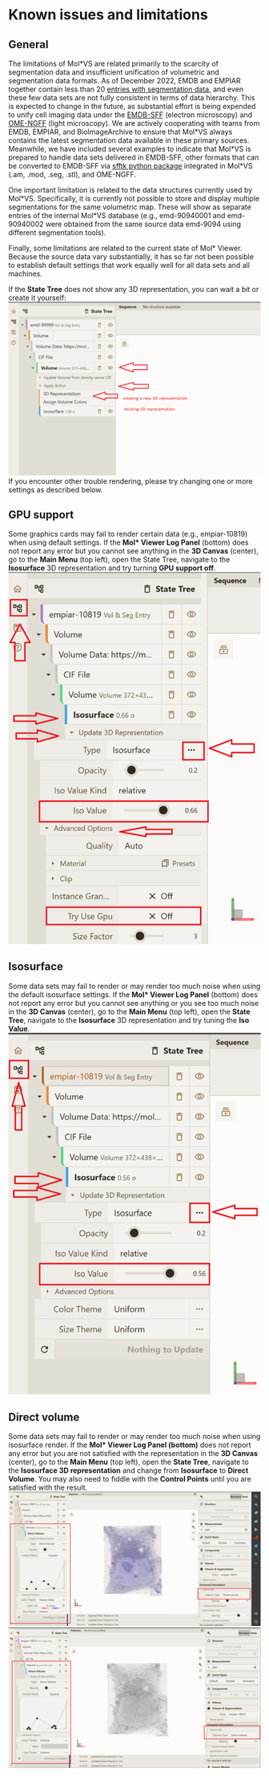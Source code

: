 # Known issues and limitations

## General
The limitations of Mol\*VS are related primarily to the scarcity of segmentation data and insufficient unification of volumetric and segmentation data formats. As of December 2022, EMDB and EMPIAR together contain less than 20 [entries with segmentation data](https://www.ebi.ac.uk/empiar/volume-browser/), and even these few data sets are not fully consistent in terms of data hierarchy. This is expected to change in the future, as substantial effort is being expended to unify cell imaging data under the [EMDB-SFF](http://europepmc.org/article/MED/28682240) (electron microscopy) and [OME-NGFF](https://www.nature.com/articles/s41592-021-01326-w) (light microscopy). We are actively cooperating with teams from EMDB, EMPIAR, and BioImageArchive to ensure that Mol\*VS always contains the latest segmentation data available in these primary sources. Meanwhile, we have included several examples to indicate that Mol\*VS is prepared to handle data sets delivered in EMDB-SFF, other formats that can be converted to EMDB-SFF via [sfftk python package](https://sfftk.readthedocs.io/en/latest/) integrated in Mol\*VS (.am, .mod, .seg, .stl), and OME-NGFF.

One important limitation is related to the data structures currently used by Mol\*VS. Specifically, it is currently not possible to store and display multiple segmentations for the same volumetric map. These will show as separate entries of the internal Mol\*VS database (e.g., emd-90940001 and emd-90940002 were obtained from the same source data emd-9094 using different segmentation tools).

Finally, some limitations are related to the current state of Mol\* Viewer. Because the source data vary substantially, it has so far not been possible to establish default settings that work equally well for all data sets and all machines.

If the **State Tree** does not show any 3D representation, you can wait a bit or create it yourself:
![general](known_issues_and_limitations/general.png)
If you encounter other trouble rendering, please try changing one or more settings as described below. 

## GPU support
Some graphics cards may fail to render certain data (e.g., empiar-10819) when using default settings. If the **Mol\* Viewer Log Panel** (bottom) does not report any error but you cannot see anything in the **3D Canvas** (center), go to the **Main Menu** (top left), open the State Tree, navigate to the **Isosurface** 3D representation and try turning **GPU support off**.
![gpu_support](known_issues_and_limitations/gpu_support.png)

## Isosurface
Some data sets may fail to render or may render too much noise when using the default isosurface settings. If the **Mol\* Viewer Log Panel** (bottom) does not report any error but you cannot see anything or you see too much noise in the **3D Canvas** (center), go to the **Main Menu** (top left), open the **State Tree**, navigate to the **Isosurface** 3D representation and try tuning the **Iso Value**.
![isovalue](known_issues_and_limitations/isovalue.png)

## Direct volume
Some data sets may fail to render or may render too much noise when using isosurface render. If the **Mol\* Viewer Log Panel (bottom)** does not report any error but you are not satisfied with the representation in the **3D Canvas** (center), go to the **Main Menu** (top left), open the **State Tree**, navigate to the **Isosurface 3D representation** and change from **Isosurface** to **Direct Volume**. You may also need to fiddle with the **Control Points** until you are satisfied with the result.
![direct_volume_1](known_issues_and_limitations/direct_volume_1.png)
![direct_volume_2](known_issues_and_limitations/direct_volume_2.png)